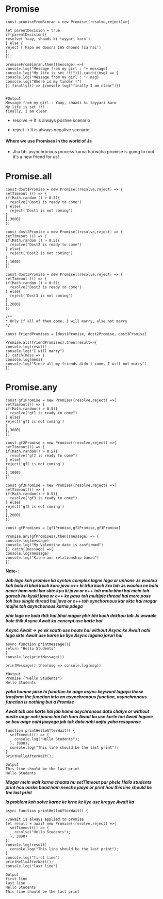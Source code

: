 # Promise
```
const promiseFromSimran = new Promise((resolve,reject)=>{

let parentDecision = true
if(parentDecision){
resolve('Yaay, shaadi ki tayyari karo')
} else {
reject ('Papa ne doosra IAS dhoond lia hai')
}
});

promiseFromSimran.then((message) =>{
console.log("Message from my girl : "+ message)
console.log("My life is set !!!")}).catch((msg) => {
console.log("Message from my girl : "+ msg)
console.log("Where is my tinder !")
}).finally(() => {console.log("finally I am clear")})


#Output
Message from my girl : Yaay, shaadi ki tayyari karo
My life is set !!!
finally, I am clear

```

* resolve -> It is always postive scenario

* reject -> It is always negative scenario

#### Where we use Promises in the world of Js
* Jha bhi asynchronous process karna hai waha promise is going to root it's a new friend for us!


# Promise.all
```
const dost1Promise = new Promise((resolve,reject) => {
setTimeout (() => {
if(Math.random () > 0.5){
  resolve("Dost1 is ready to come")
} else{
  reject('Dost1 is not coming')
}
},3000)
})

const dost2Promise = new Promise((resolve,reject) => {
setTimeout (() => {
if(Math.random () > 0.5){
  resolve("Dost2 is ready to come")
} else{
  reject('Dost2 is not coming')
}
},1000)
})

const dost3Promise = new Promise((resolve,reject) => {
setTimeout (() => {
if(Math.random () > 0.5){
  resolve("Dost3 is ready to come")
} else{
  reject('Dost3 is not coming')
}
},2000)
})

/**
* Only if all of them come, I will marry, else not marry
*/

const friendPromises = [dost1Promise, dost2Promise, dost3Promise]

Promise.all(friendPromises).then(result=>{
console.log(result)
console.log("I will marry")
}).catch(mess => {
console.log(mess)
console.log("Since all my friends didn't come, I will not marry")
})
```

# Promise.any
```
const gf1Promise = new Promise((resolve,reject) =>{
setTimeout(() => {
if(Math.random() > 0.5){
  resolve("gf1 is ready to come")
} else{
reject('gf1 is not coming')
}
},3000)
})

const gf2Promise = new Promise((resolve,reject) =>{
setTimeout(() => {
if(Math.random() > 0.5){
  resolve("gf2 is ready to come")
} else{
reject('gf2 is not coming')
}
},1000)
})

const gf3Promise = new Promise((resolve,reject) =>{
setTimeout(() => {
if(Math.random() > 0.5){
  resolve("gf3 is ready to come")
} else{
reject('gf3 is not coming')
}
},2000)
})

const gfPromises = [gf1Promise,gf2Promise,gf3Promise]

Promise.any(gfPromises).then((message) => {
console.log(message)
console.log("My Valentine date is confirmed")
}).catch((message) =>{
console.log(message)
console.log("Kitne aur relationship banau")
})
```

**Note-:**

***Jab logo koh promise ka syntax complex lagne laga or unhone Js waalou koh bola ki bhai kuch karo java c++ ki trha kuch kro toh Js waalou ne bola never ham nahi kar skte kyu ki java or c++ toh mota bhai hai mein toh gareeb hu kyuki java or c++ ke pass toh multiple thread hai mere pass toh bss single thread hai java or c++ toh synchornous kar skte hai magar mujhe toh asynchonous karna pdega***

***phir logo ne bola thik hai bhai magar phir bhi kuch dekhou tab Js wwaale bole thik Async Await ka concept use karte hai***

***Async Await -> ye ek saath use houte hai without Async ke Await nahi laga skte Await use karne ke liye Async lagana jaruri hai***

```
async function printMessage(){
return "Hello Students"
}
console.log(printMessage())

printMessage().then(msg => console.log(msg))

#Output
Promise {"Hello Students")
Hello Students
```
***yaha hamne jaise hi function ke aage async keyword lagaya these trasform the function into an asynchronous function, asynchronous function is nothing but a Promise***

***Await tab use karte hai jab hame asychronous data chaiye or without ouske aage nahi jaana hai toh ham Await ka use karte hai Await lagane se bou aage nahi jaayega jab tak data nahi aajta yaha resoponse***

```
function printHelloAfterWait() {
  setTimeout(() => {
    console.log("Hello Students");
  }, 3000);
  console.log("This line should be the last print");
}
printHelloAfterWait();

Output
This line should be the last print
Hello Students
```

***Magar mein wait karna chaata hu setTimeout par phele Hello students print hou ouske baad ham neeche jaaye or print hou this line should be the last print***

***Is problem koh solve karne ke krne ke liye use kregye Await ka***
```
async function printHelloAfterWait() {

//await is always applied to promise
let result = await new Promise((resolve,reject) =>{
  setTimeout(() => {
    resolve("Hello Students");
  }, 3000)
})
console.log(result)
  console.log("This line should be the last print");
}
console.log("first line")
printHelloAfterWait();
console.log("last line")

Output
first line
last line
Hello Students
This line should be the last print
